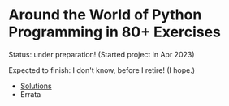 # Around the World of Python Programming in 80+ Exercises

Status: under preparation! (Started project in Apr 2023)

Expected to finish: I don't know, before I retire! (I hope.)

* [Solutions](https://github.com/tatpongkatanyukul/LeTourDuMonde/tree/main/code)
* Errata

